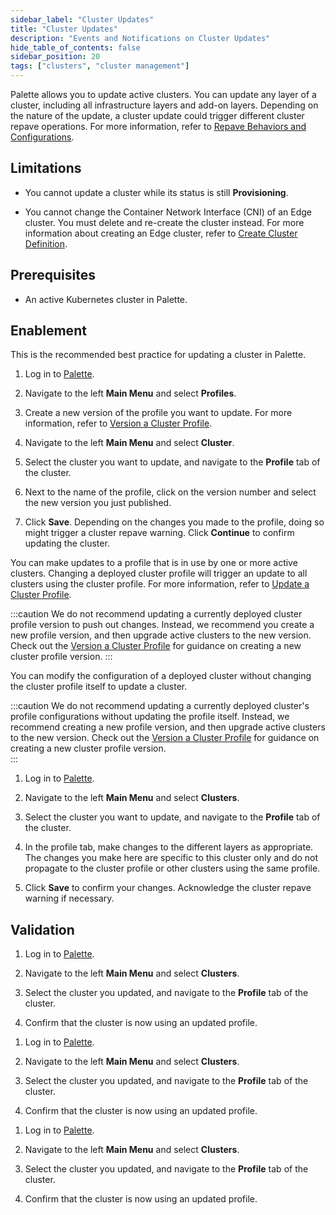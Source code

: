 ```yaml
---
sidebar_label: "Cluster Updates"
title: "Cluster Updates"
description: "Events and Notifications on Cluster Updates"
hide_table_of_contents: false
sidebar_position: 20
tags: ["clusters", "cluster management"]
---
```



Palette allows you to update active clusters. You can update any layer of a cluster, including all infrastructure layers and add-on layers. Depending on the nature of the update, a cluster update could trigger different cluster repave operations. For more information, refer to [Repave Behaviors and Configurations](./node-pool.md#repave-behavior-and-configuration).

## Limitations

- You cannot update a cluster while its status is still **Provisioning**. 

- You cannot change the Container Network Interface (CNI) of an Edge cluster. You must delete and re-create the cluster instead. For more information about creating an Edge cluster, refer to [Create Cluster Definition](../edge/site-deployment/site-installation/cluster-deployment.md). 

## Prerequisites

- An active Kubernetes cluster in Palette. 

## Enablement

<Tabs groupId="update-method">
<TabItem value="profile-version" label="Use a new cluster profile version">

This is the recommended best practice for updating a cluster in Palette. 

1. Log in to [Palette](https://console.spectrocloud.com).

2. Navigate to the left **Main Menu** and select **Profiles**.

3. Create a new version of the profile you want to update. For more information, refer to [Version a Cluster Profile](../../profiles/cluster-profiles/modify-cluster-profiles/version-cluster-profile.md).

4. Navigate to the left **Main Menu** and select **Cluster**. 

5. Select the cluster you want to update, and navigate to the **Profile** tab of the cluster. 

6. Next to the name of the profile, click on the version number and select the new version you just published. 

7. Click **Save**. Depending on the changes you made to the profile, doing so might trigger a cluster repave warning. Click **Continue** to confirm updating the cluster. 

</TabItem>

<TabItem value="update-cluster-profile" label="Update cluster profile">

You can make updates to a profile that is in use by one or more active clusters. Changing a deployed cluster profile will trigger an update to all clusters using the cluster profile. For more information, refer to [Update a Cluster Profile](../../profiles/cluster-profiles/modify-cluster-profiles/update-cluster-profile.md). 

:::caution
We do not recommend updating a currently deployed cluster profile version to push out changes. Instead, we recommend you create a new profile version, and then upgrade active clusters to the new version. Check out the [Version a Cluster Profile](../../profiles/cluster-profiles/modify-cluster-profiles/version-cluster-profile.md) for guidance on creating a new cluster profile version. 
:::

</TabItem>

<TabItem value="override-profile-config" label="Override cluster profile configurations">


You can modify the configuration of a deployed cluster without changing the cluster profile itself to update a cluster. 

:::caution
We do not recommend updating a currently deployed cluster's profile configurations without updating the profile itself. Instead, we recommend creating a new profile version, and then upgrade active clusters to the new version. Check out the [Version a Cluster Profile](../../profiles/cluster-profiles/modify-cluster-profiles/version-cluster-profile.md) for guidance on creating a new cluster profile version.   
:::

1. Log in to [Palette](https://console.spectrocloud.com).

2. Navigate to the left **Main Menu** and select **Clusters**. 

3. Select the cluster you want to update, and navigate to the **Profile** tab of the cluster. 

4. In the profile tab, make changes to the different layers as appropriate. The changes you make here are specific to this cluster only and do not propagate to the cluster profile or other clusters using the same profile. 

5. Click **Save** to confirm your changes. Acknowledge the cluster repave warning if necessary. 

</TabItem>
</Tabs>

## Validation

<Tabs groupId="update-method">
<TabItem value="profile-version" label="Use a new cluster profile version">

1. Log in to [Palette](https://console.spectrocloud.com).

2. Navigate to the left **Main Menu** and select **Clusters**. 

3. Select the cluster you updated, and navigate to the **Profile** tab of the cluster. 

4. Confirm that the cluster is now using an updated profile. 

</TabItem>

<TabItem value="update-cluster-profile" label="Update cluster profile">

1. Log in to [Palette](https://console.spectrocloud.com).

2. Navigate to the left **Main Menu** and select **Clusters**. 

3. Select the cluster you updated, and navigate to the **Profile** tab of the cluster. 

4. Confirm that the cluster is now using an updated profile. 

</TabItem>

<TabItem value="override-profile-config" label="Override cluster profile configurations">

1. Log in to [Palette](https://console.spectrocloud.com).

2. Navigate to the left **Main Menu** and select **Clusters**. 

3. Select the cluster you updated, and navigate to the **Profile** tab of the cluster. 

4. Confirm that the cluster is now using an updated profile. 

</TabItem>
</Tabs>
